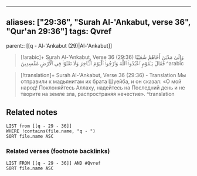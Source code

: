 
---
aliases: ["29:36", "Surah Al-'Ankabut, verse 36", "Qur'an 29:36"]
tags: Qvref
---

parent:: [[q - Al-'Ankabut (29)|Al-'Ankabut]]

> [!arabic]+ Surah Al-'Ankabut, Verse 36 (29:36)
> <span class="quran-arabic">وَإِلَىٰ مَدْيَنَ أَخَاهُمْ شُعَيْبًا فَقَالَ يَـٰقَوْمِ ٱعْبُدُوا۟ ٱللَّهَ وَٱرْجُوا۟ ٱلْيَوْمَ ٱلْـَٔاخِرَ وَلَا تَعْثَوْا۟ فِى ٱلْأَرْضِ مُفْسِدِينَ</span>
^arabic

> [!translation]+ Surah Al-'Ankabut, Verse 36 (29:36) - Translation
> Мы отправили к мадьянитам их брата Шуейба, и он сказал: «О мой народ! Поклоняйтесь Аллаху, надейтесь на Последний день и не творите на земле зла, распространяя нечестие».
^translation



## Related notes
```dataview
LIST from [[q - 29 - 36]]
WHERE !contains(file.name, "q - ")
SORT file.name ASC
```

### Related verses (footnote backlinks)
```dataview
LIST FROM [[q - 29 - 36]] AND #Qvref
SORT file.name ASC
```

